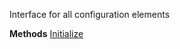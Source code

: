 Interface for all configuration elements

**Methods**
[Initialize](Bifrost.Configuration.IConfigurationElement.Initialize)
